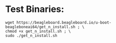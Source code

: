 # Test Binaries:

```
wget https://beagleboard.beagleboard.io/u-boot-beagleboneai64/get_n_install.sh ; \
chmod +x get_n_install.sh ; \
sudo ./get_n_install.sh
```
